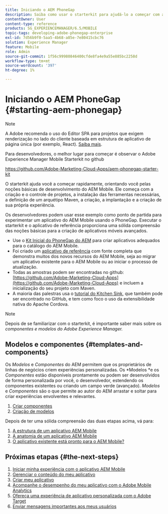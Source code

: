 ```yaml
---
title: Iniciando o AEM PhoneGap
description: Saiba como usar o starterkit para ajudá-lo a começar com as noções básicas de desenvolvimento do Adobe Experience Manager Mobile.
contentOwner: User
content-type: reference
products: SG_EXPERIENCEMANAGER/6.5/MOBILE
topic-tags: developing-adobe-phonegap-enterprise
exl-id: 7d56b9f0-5aa5-4b68-a85e-7e80415cbc76
solution: Experience Manager
feature: Mobile
role: Admin
source-git-commit: 1f56c99980846400cfde8fa4e9a55e885bc2258d
workflow-type: tm+mt
source-wordcount: '397'
ht-degree: 1%

---
```


# Iniciando o AEM PhoneGap {#starting-aem-phonegap}

>[!NOTE]
>
>A Adobe recomenda o uso do Editor SPA para projetos que exigem renderização no lado do cliente baseada em estrutura de aplicativo de página única (por exemplo, React). [Saiba mais](/help/sites-developing/spa-overview.md).

Para desenvolvedores, o melhor lugar para começar é observar o Adobe Experience Manager Mobile Starterkit no github

https://github.com/Adobe-Marketing-Cloud-Apps/aem-phonegap-starter-kit

O starterkit ajuda você a começar rapidamente, orientando você pelas noções básicas de desenvolvimento do AEM Mobile. Ele começa com a criação e o controle de projetos, a instalação das ferramentas necessárias, a definição de um arquétipo Maven, a criação, a implantação e a criação de sua própria experiência.

Os desenvolvedores podem usar esse exemplo como ponto de partida para experimentar um aplicativo do AEM Mobile usando o PhoneGap. Executar o starterkit e o aplicativo de referência proporciona uma sólida compreensão das noções básicas para a criação de aplicativos móveis avançados.

* Use o [Kit Inicial do PhoneGap do AEM](https://github.com/Adobe-Marketing-Cloud-Apps/aem-phonegap-starter-kit) para criar aplicativos adequados para o catálogo do AEM Mobile.
* Foi criado um [aplicativo de referência](https://github.com/Adobe-Marketing-Cloud-Apps/aem-mobile-hybrid-reference) com fonte completa que demonstra muitos dos novos recursos do AEM Mobile, seja ao migrar um aplicativo existente para o AEM Mobile ou ao iniciar o processo de atualização.
* Todas as amostras podem ser encontradas no github: [https://github.com/Adobe-Marketing-Cloud-Apps](https://github.com/Adobe-Marketing-Cloud-Apps) e incluem a inicialização do seu projeto com Maven.
* A maioria das palestras usa o [tutorial do Kitchen Sink](https://github.com/blefebvre/aem-phonegap-kitchen-sink), que também pode ser encontrado no GitHub, e tem como foco o uso da extensibilidade nativa do Apache Cordova.

>[!NOTE]
>
>Depois de se familiarizar com o starterkit, é importante saber mais sobre os *componentes e modelos do Adobe Experience Manager.*

## Modelos e componentes {#templates-and-components}

Os *Modelos* e *Componentes* do AEM permitem que os proprietários de linhas de negócios criem experiências personalizadas. Os *Modelos *e os *Componentes* estão disponíveis prontamente ou podem ser desenvolvidos de forma personalizada por você, o desenvolvedor, estendendo os componentes existentes ou criando um campo verde (avançado). *Modelos* e *Componentes* são o que permite ao autor do AEM arrastar e soltar para criar experiências envolventes e relevantes.

1. [Criar componentes](/help/sites-developing/components.md)
1. [Criação de modelos](/help/sites-developing/templates.md)

Depois de ter uma sólida compreensão das duas etapas acima, vá para:

1. [A estrutura de um aplicativo AEM Mobile](/help/mobile/phonegap-structure-an-app.md)
1. [A anatomia de um aplicativo AEM Mobile](/help/mobile/phonegap-apps-arch.md)
1. [O aplicativo existente está pronto para o AEM Mobile?](/help/mobile/phonegap-adding-content-to-imported-app.md)

## Próximas etapas {#the-next-steps}

1. [Iniciar minha experiência com o aplicativo AEM Mobile](/help/mobile/starting-aem-phonegap-app.md)
1. [Gerenciar o conteúdo do meu aplicativo](/help/mobile/phonegap-manage-app-content.md)
1. [Criar meu aplicativo](/help/mobile/building-app-mobile-phonegap.md)
1. [Acompanhe o desempenho do meu aplicativo com o Adobe Mobile Analytics](/help/mobile/phonegap-intro-to-app-analytics.md)
1. [Ofereça uma experiência de aplicativo personalizada com o Adobe Target](/help/mobile/phonegap-aem-mobile-content-personalization.md)
1. [Enviar mensagens importantes aos meus usuários](/help/mobile/phonegap-push-notifications.md)

